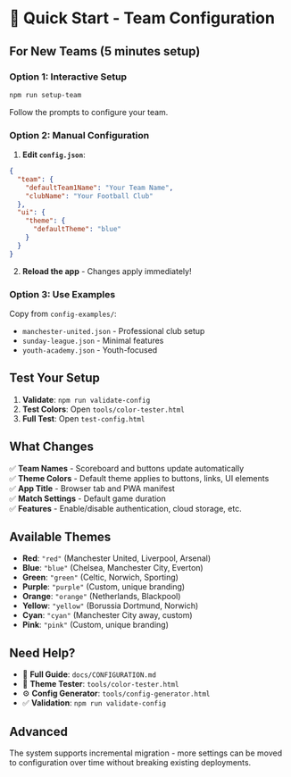 # 🚀 Quick Start - Team Configuration

## For New Teams (5 minutes setup)

### Option 1: Interactive Setup
```bash
npm run setup-team
```
Follow the prompts to configure your team.

### Option 2: Manual Configuration
1. **Edit `config.json`**:
```json
{
  "team": {
    "defaultTeam1Name": "Your Team Name",
    "clubName": "Your Football Club"
  },
  "ui": {
    "theme": {
      "defaultTheme": "blue"
    }
  }
}
```

2. **Reload the app** - Changes apply immediately!

### Option 3: Use Examples
Copy from `config-examples/`:
- `manchester-united.json` - Professional club setup
- `sunday-league.json` - Minimal features
- `youth-academy.json` - Youth-focused

## Test Your Setup

1. **Validate**: `npm run validate-config`
2. **Test Colors**: Open `tools/color-tester.html`
3. **Full Test**: Open `test-config.html`

## What Changes

✅ **Team Names** - Scoreboard and buttons update automatically  
✅ **Theme Colors** - Default theme applies to buttons, links, UI elements  
✅ **App Title** - Browser tab and PWA manifest  
✅ **Match Settings** - Default game duration  
✅ **Features** - Enable/disable authentication, cloud storage, etc.

## Available Themes

- **Red**: `"red"` (Manchester United, Liverpool, Arsenal)
- **Blue**: `"blue"` (Chelsea, Manchester City, Everton) 
- **Green**: `"green"` (Celtic, Norwich, Sporting)
- **Purple**: `"purple"` (Custom, unique branding)
- **Orange**: `"orange"` (Netherlands, Blackpool)
- **Yellow**: `"yellow"` (Borussia Dortmund, Norwich)
- **Cyan**: `"cyan"` (Manchester City away, custom)
- **Pink**: `"pink"` (Custom, unique branding)

## Need Help?

- 📖 **Full Guide**: `docs/CONFIGURATION.md`
- 🎨 **Theme Tester**: `tools/color-tester.html`
- ⚙️ **Config Generator**: `tools/config-generator.html`
- ✅ **Validation**: `npm run validate-config`

## Advanced

The system supports incremental migration - more settings can be moved to configuration over time without breaking existing deployments.